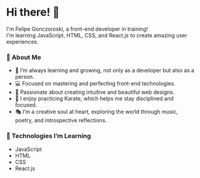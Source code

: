 # Hi there! 👋

I'm Felipe Gonczoroski, a front-end developer in training!  
I'm learning JavaScript, HTML, CSS, and React.js to create amazing user experiences.

### 🚀 About Me

- 🌱 I’m always learning and growing, not only as a developer but also as a person.
- 💻 Focused on mastering and perfecting front-end technologies.
- 🎨 Passionate about creating intuitive and beautiful web designs.
- 🥋 I enjoy practicing Karate, which helps me stay disciplined and focused.
- 🎭 I’m a creative soul at heart, exploring the world through music, poetry, and introspective reflections.

### 🔧 Technologies I’m Learning

- JavaScript
- HTML
- CSS
- React.js

